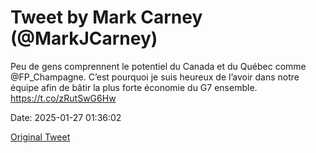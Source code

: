 # Tweet by Mark Carney (@MarkJCarney)

Peu de gens comprennent le potentiel du Canada et du Québec comme @FP_Champagne. C’est pourquoi je suis heureux de l’avoir dans notre équipe afin de bâtir la plus forte économie du G7 ensemble.
https://t.co/zRutSwG6Hw

Date: 2025-01-27 01:36:02

[Original Tweet](https://x.com/MarkJCarney/status/1883690396733366577)
